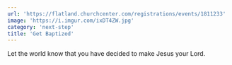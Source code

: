 ```yaml
---
url: 'https://flatland.churchcenter.com/registrations/events/1811233'
image: 'https://i.imgur.com/ixDT4ZW.jpg'
category: 'next-step'
title: 'Get Baptized'
---
```


Let the world know that you have decided to make Jesus your Lord.
